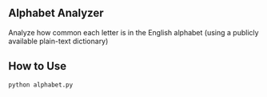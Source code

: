 ## Alphabet Analyzer

Analyze how common each letter is in the English alphabet (using a publicly available plain-text dictionary)

## How to Use

```bash
python alphabet.py
```